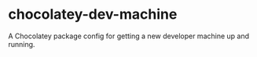chocolatey-dev-machine
======================

A Chocolatey package config for getting a new developer machine up and running.
